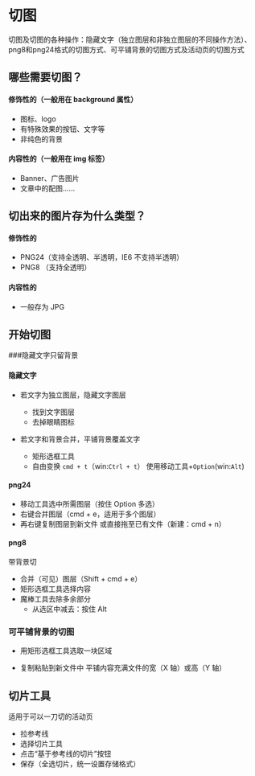 # 切图

切图及切图的各种操作：隐藏文字（独立图层和非独立图层的不同操作方法）、png8和png24格式的切图方式、可平铺背景的切图方式及活动页的切图方式

## 哪些需要切图？

#### 修饰性的（一般用在 background 属性）

- 图标、logo
- 有特殊效果的按钮、文字等
- 非纯色的背景

#### 内容性的（一般用在 img 标签）

- Banner、广告图片
- 文章中的配图……

## 切出来的图片存为什么类型？

#### 修饰性的

- PNG24（支持全透明、半透明，IE6 不支持半透明）
- PNG8 （支持全透明）

#### 内容性的

- 一般存为 JPG

## 开始切图

###隐藏文字只留背景

#### 隐藏文字

- 若文字为独立图层，隐藏文字图层
  - 找到文字图层
  - 去掉眼睛图标

- 若文字和背景合并，平铺背景覆盖文字
  - 矩形选框工具
  - 自由变换 `cmd + t`（win:`Ctrl + t`）
    使用移动工具+`Option`(win:`Alt`)

#### png24

- 移动工具选中所需图层（按住 Option 多选）
- 右键合并图层（cmd + e，适用于多个图层）
- 再右键复制图层到新文件
  或直接拖至已有文件（新建：cmd + n）

#### png8

带背景切

- 合并（可见）图层（Shift + cmd + e）
- 矩形选框工具选择内容
- 魔棒工具去除多余部分
  - 从选区中减去：按住 Alt

### 可平铺背景的切图

- 用矩形选框工具选取一块区域

- 复制粘贴到新文件中
平铺内容充满文件的宽（X 轴）或高（Y 轴）

## 切片工具

适用于可以一刀切的活动页

- 拉参考线
- 选择切片工具
- 点击“基于参考线的切片”按钮
- 保存（全选切片，统一设置存储格式）

